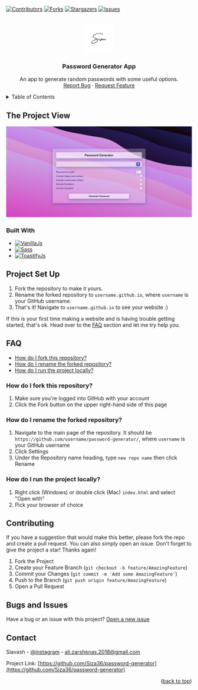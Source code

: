 <a name="readme-top"></a>

<!-- PROJECT SHIELDS -->

[![Contributors][contributors-shield]][contributors-url]
[![Forks][forks-shield]][forks-url]
[![Stargazers][stars-shield]][stars-url]
[![Issues][issues-shield]][issues-url]




<!-- PROJECT LOGO -->
<br />
<div align="center">
  <a href="https://github.com/github_username/repo_name">
    <img src="./rphoto/images/Pro sefid.png" alt="Logo" width="80" height="80">
  </a>

<h3 id="about-the-project" align="center">Password Generator App</h3>

  <p align="center">
    An app to generate random passwords with some useful options.
    <br />
    <a href="https://github.com/Siza36/password-generator/issues">Report Bug</a>
    ·
    <a href="#contributing">Request Feature</a>
  </p>
</div>



<!-- TABLE OF CONTENTS -->
<details>
  <summary>Table of Contents</summary>
  <ol>
    <li>
      <a href="#about-the-project">About The Project</a>
      <ul>
        <li><a href="#built-with">Built With</a></li>
      </ul>
    </li>
    <li>
      <a href="#project-set-up">Project Set Up</a>
    </li>
    <li>
      <a href="#faq">FAQ</a>
      <ul>
        <li><a href="#how-do-i-fork-this-repository">How do I fork this repository?</a></li>
        <li><a href="#how-do-i-rename-the-forked-repository">How do I rename the forked repository?</a></li>
        <li><a href="#how-do-i-run-the-project-locally">How do I run the project locally?</a></li>
      </ul>
    </li>
    <li>
      <a href="#contributing">Contributing</a>
      </li>
    <li>
      <a href="#contact">Contact</a>
    </li>
  </ol>
</details>



<!-- PROJECT VIEW -->
## The Project View

![Product Name Screen Shot][product-screenshot]





### Built With

* [![VanillaJs][vanilla-js]][js-url]
* [![Sass][sass]][sass-url]
* [![ToastifyJs][toastify-js]][toastify-js-url]





<!-- Project Set Up -->
## Project Set Up
1. Fork the repository to make it yours.
2. Rename the forked repository to `username.github.io`, where `username` is your GitHub username.
3. That's it! Navigate to `username.github.io` to see your website :) 

If this is your first time making a website and is having trouble getting started, that's ok. Head over to the [FAQ](#faq) section and let me try help you.



<!-- CONTRIBUTING -->

## FAQ
* [How do I fork this repository?](#how-do-i-fork-this-repository)
* [How do I rename the forked repository?](#how-do-i-rename-the-forked-repository)
* [How do I run the project locally?](#how-do-i-run-the-project-locally)

### How do I fork this repository?
1. Make sure you're logged into GitHub with your account
2. Click the Fork button on the upper right-hand side of this page

### How do I rename the forked repository?
1. Navigate to the main page of the repository. It should be `https://github.com/username/password-generator/`, where `username` is your GitHub username
2. Click Settings
3. Under the Repository name heading, type `new repo name` then click Rename

### How do I run the project locally?
1. Right click (Windows) or double click (Mac) `index.html` and select "Open with"
2. Pick your browser of choice

## Contributing

If you have a suggestion that would make this better, please fork the repo and create a pull request. You can also simply open an issue.
Don't forget to give the project a star! Thanks again!

1. Fork the Project
2. Create your Feature Branch (`git checkout -b feature/AmazingFeature`)
3. Commit your Changes (`git commit -m 'Add some AmazingFeature'`)
4. Push to the Branch (`git push origin feature/AmazingFeature`)
5. Open a Pull Request


## Bugs and Issues
Have a bug or an issue with this project? [Open a new issue][issues-url]

<!-- CONTACT -->
## Contact

Siavash - [@instagram](https://instagram.com/thiisiza) - ali.zarshenas.2018@gmail.com

Project Link: [https://github.com/Siza36/password-generator](https://github.com/Siza36/password-generator)
<p align="right">(<a href="#readme-top">back to top</a>)</p>



<!-- MARKDOWN LINKS & IMAGES -->
<!-- https://www.markdownguide.org/basic-syntax/#reference-style-links -->
[contributors-shield]: https://img.shields.io/github/contributors/Siza36/password-generator.svg?style=for-the-badge
[contributors-url]: https://github.com/Siza36/password-generator/graphs/contributors
[forks-shield]: https://img.shields.io/github/forks/Siza36/password-generator.svg?style=for-the-badge
[forks-url]: https://github.com/Siza36/password-generator/network/members
[stars-shield]: https://img.shields.io/github/stars/Siza36/password-generator.svg?style=for-the-badge
[stars-url]: https://github.com/Siza36/password-generator/stargazers
[issues-shield]: https://img.shields.io/github/issues/Siza36/password-generator.svg?style=for-the-badge
[issues-url]: https://github.com/Siza36/password-generator/issues
[product-screenshot]: ./rphoto/images/screenshot.png
[vanilla-js]: https://img.shields.io/badge/javascript-ecf000?style=for-the-badge&logo=javascript&logoColor=black
[js-url]: https://javascript.com/
[sass]: https://img.shields.io/badge/Sass-ff8ffb?style=for-the-badge&logo=Sass&logoColor=white
[sass-url]: https://sass-lang.com/
[toastify-js]: https://img.shields.io/badge/ToastifyJS-gray?style=for-the-badge
[toastify-js-url]: https://apvarun.github.io/toastify-js/
